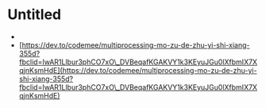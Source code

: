 # Untitled

*
* [https://dev.to/codemee/multiprocessing-mo-zu-de-zhu-yi-shi-xiang-355d?fbclid=IwAR1Llbur3phCO7xO\_DVBeqafKGAKVY1k3KEyuJGu0lXfbmIX7XqjnKsmHdE](https://dev.to/codemee/multiprocessing-mo-zu-de-zhu-yi-shi-xiang-355d?fbclid=IwAR1Llbur3phCO7xO\_DVBeqafKGAKVY1k3KEyuJGu0lXfbmIX7XqjnKsmHdE)
